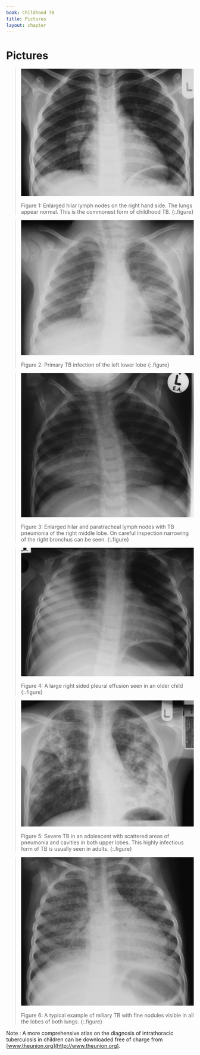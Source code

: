 ```yaml
---
book: Childhood TB
title: Pictures
layout: chapter
---
```


# Pictures

> ![Figure 1: Enlarged hilar lymph nodes on the right hand side. The lungs appear normal. This is the commonest form of childhood TB.](images/p-1.jpg)
> 
> Figure 1: Enlarged hilar lymph nodes on the right hand side. The lungs appear normal. This is the commonest form of childhood TB.
{:.figure}

> ![Figure 2: Primary TB infection of the left lower lobe](images/p-2.jpg)
> 
> Figure 2: Primary TB infection of the left lower lobe
{:.figure}

> ![Figure 3: Enlarged hilar and paratracheal lymph nodes with TB pneumonia of the right middle lobe. On careful inspection narrowing of the right bronchus can be seen.](images/p-3.jpg)
> 
> Figure 3: Enlarged hilar and paratracheal lymph nodes with TB pneumonia of the right middle lobe. On careful inspection narrowing of the right bronchus can be seen.
{:.figure}

> ![Figure 4: A large right sided pleural effusion seen in an older child](images/p-4.jpg)
> 
> Figure 4: A large right sided pleural effusion seen in an older child
{:.figure}

> ![Figure 5: Severe TB in an adolescent with scattered areas of pneumonia and cavities in both upper lobes. This highly infectious form of TB is usually seen in adults.](images/p-5.jpg)
> 
> Figure 5: Severe TB in an adolescent with scattered areas of pneumonia and cavities in both upper lobes. This highly infectious form of TB is usually seen in adults.
{:.figure}

> ![Figure 6: A typical example of miliary TB with fine nodules visible in all the lobes of both lungs.](images/p-6.jpg)
> 
> Figure 6: A typical example of miliary TB with fine nodules visible in all the lobes of both lungs.
{:.figure}

Note
:	A more comprehensive atlas on the diagnosis of intrathoracic tuberculosis in children can be downloaded free of charge from [www.theunion.org](http://www.theunion.org).